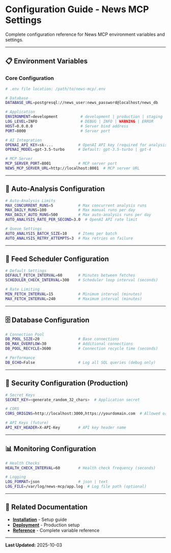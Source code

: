 # Configuration Guide - News MCP Settings

Complete configuration reference for News MCP environment variables and settings.

---

## 📋 Environment Variables

### Core Configuration

```bash
# .env file location: /path/to/news-mcp/.env

# Database
DATABASE_URL=postgresql://news_user:news_password@localhost/news_db

# Application
ENVIRONMENT=development          # development | production | staging
LOG_LEVEL=INFO                   # DEBUG | INFO | WARNING | ERROR
HOST=0.0.0.0                     # Server bind address
PORT=8000                        # Server port

# AI Integration
OPENAI_API_KEY=sk-...           # OpenAI API key (required for analysis)
OPENAI_MODEL=gpt-3.5-turbo      # Default: gpt-3.5-turbo | gpt-4

# MCP Server
MCP_SERVER_PORT=8001            # MCP server port
NEWS_MCP_SERVER_URL=http://localhost:8001  # MCP server URL
```

---

## 🤖 Auto-Analysis Configuration

```bash
# Auto-Analysis Limits
MAX_CONCURRENT_RUNS=5           # Max concurrent analysis runs
MAX_DAILY_RUNS=100              # Max manual runs per day
MAX_DAILY_AUTO_RUNS=500         # Max auto-analysis runs per day
AUTO_ANALYSIS_RATE_PER_SECOND=3.0  # OpenAI API rate limit

# Queue Settings
AUTO_ANALYSIS_BATCH_SIZE=10     # Items per batch
AUTO_ANALYSIS_RETRY_ATTEMPTS=3  # Max retries on failure
```

---

## 📡 Feed Scheduler Configuration

```bash
# Default Settings
DEFAULT_FETCH_INTERVAL=60       # Minutes between fetches
SCHEDULER_CHECK_INTERVAL=300    # Scheduler loop interval (seconds)

# Rate Limiting
MIN_FETCH_INTERVAL=15           # Minimum interval (minutes)
MAX_FETCH_INTERVAL=240          # Maximum interval (minutes)
```

---

## 🗄️ Database Configuration

```bash
# Connection Pool
DB_POOL_SIZE=20                 # Base connections
DB_MAX_OVERFLOW=30              # Additional connections
DB_POOL_RECYCLE=3600            # Connection recycle time (seconds)

# Performance
DB_ECHO=False                   # Log all SQL queries (debug only)
```

---

## 🔐 Security Configuration (Production)

```bash
# Secret Keys
SECRET_KEY=<generate_random_32_chars>  # Application secret

# CORS
CORS_ORIGINS=http://localhost:3000,https://yourdomain.com  # Allowed origins

# API Keys (future)
API_KEY_HEADER=X-API-Key        # API key header name
```

---

## 📊 Monitoring Configuration

```bash
# Health Checks
HEALTH_CHECK_INTERVAL=60        # Health check frequency (seconds)

# Logging
LOG_FORMAT=json                 # json | text
LOG_FILE=/var/log/news-mcp/app.log  # Log file path (optional)
```

---

## 🔗 Related Documentation

- **[Installation](Installation)** - Setup guide
- **[Deployment](Deployment-Production)** - Production setup
- **[Reference](Reference-Environment)** - Complete variable reference

---

**Last Updated:** 2025-10-03
